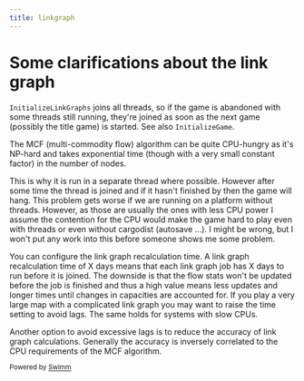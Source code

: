 ```yaml
---
title: linkgraph
---
```

# Some clarifications about the link graph

`InitializeLinkGraphs` joins all threads, so if the game is abandoned with some threads still running, they're joined as soon as the next game (possibly the title game) is started. See also `InitializeGame`.

The MCF (multi-commodity flow) algorithm can be quite CPU-hungry as it's NP-hard and takes exponential time (though with a very small constant factor) in the number of nodes.

This is why it is run in a separate thread where possible. However after some time the thread is joined and if it hasn't finished by then the game will hang. This problem gets worse if we are running on a platform without threads. However, as those are usually the ones with less CPU power I assume the contention for the CPU would make the game hard to play even with threads or even without cargodist (autosave ...). I might be wrong, but I won't put any work into this before someone shows me some problem.

You can configure the link graph recalculation time. A link graph recalculation time of X days means that each link graph job has X days to run before it is joined. The downside is that the flow stats won't be updated before the job is finished and thus a high value means less updates and longer times until changes in capacities are accounted for. If you play a very large map with a complicated link graph you may want to raise the time setting to avoid lags. The same holds for systems with slow CPUs.

Another option to avoid excessive lags is to reduce the accuracy of link graph calculations. Generally the accuracy is inversely correlated to the CPU requirements of the MCF algorithm.

<SwmMeta version="3.0.0"><sup>Powered by [Swimm](https://swimm-web-app.web.app/)</sup></SwmMeta>
